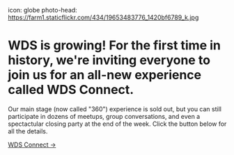 icon: globe
photo-head: https://farm1.staticflickr.com/434/19653483776_1420bf6789_k.jpg

# WDS is growing! For the first time in history, we're inviting everyone to join us for an all-new experience called WDS Connect.

Our main stage (now called "360") experience is sold out, but you can still participate in dozens of meetups, group conversations, and even a spectactular closing party at the end of the week. Click the button below for all the details.

<a href="/connect" class="button">WDS Connect &rarr;</a>

<!--<div class="line-canvas"></div>

Our last round of main stage tickets for the greatest adventure of all time is now open. All tickets will be sold on a first-come, first-served basis—we hope to see you this summer!

Until this round of tickets is sold out, you can register through the link below:

<a href="http://wds2016.eventbrite.com" target ="_blank" class="button">Register &rarr;</a>

After this sale, we won’t offer any additional main stage tickets. We hope you'll join us if you haven't already planned to, and we hope you'll tell your friends and family to sign up too.

If you'd definitely like to attend our 2016 event and want to purchase a WDS Connect ticket when they're available, use the form below to put your name on the waiting list.


<form method="post" class="af-form-wrapper" action="http://www.aweber.com/scripts/addlead.pl"  >
               <input type="hidden" name="meta_web_form_id" value="1153910757" />
               <input type="hidden" name="meta_split_id" value="" />
               <input type="hidden" name="listname" value="wds-waiting" />
               <input type="hidden" name="redirect" value="http://www.worlddominationsummit.com/got-it" />

               <input type="hidden" name="meta_adtracking" value="My_Web_Form" />
               <input type="hidden" name="meta_message" value="1" />
               <input type="hidden" name="meta_required" value="name,email" />

               <input type="hidden" name="meta_tooltip" value="" />

          <div class="form-section">
               <label class="previewLabel" for="awf_field-15343399">Name </label>
               <input id="awf_field-15343399" type="text" name="name" class="text" value=""  tabindex="500" />
          </div>
          <div class="form-section">
               <label class="previewLabel" for="awf_field-15343400">Email Address </label>
               <input class="text" id="awf_field-15343400" type="text" name="email" value="" tabindex="501"  />
          </div>
          <div class="form-section">
               <input name="submit" class="submit" type="submit" value="Submit" tabindex="502" />
          </div>

               <div style="display: none;"><img src="http://forms.aweber.com/form/displays.htm?id=jIyszJyMDOys7A==" alt="" /></div>
     </form>
 -->
